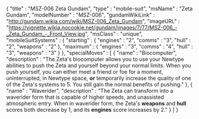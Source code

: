 {
  "title" : "MSZ-006 Zeta Gundam",
  "type" : "mobile-suit",
  "msName" : "Zeta Gundam",
  "modelNumber" : "MSZ-006",
  "gundamWikiLink" : "http://gundam.wikia.com/wiki/MSZ-006_Zeta_Gundam",
  "imageURL" : "https://vignette.wikia.nocookie.net/gundam/images/7/77/MSZ-006_-_Zeta_Gundam_-_Front_View.jpg",
  "msClass" : "unique",
  "mobileSuitSystems" : {
    "starting" : { "engines" : "2",
                   "comms" : "3",
                   "hull" : "2",
                   "weapons" : "2" },
    "maximum" : { "engines" : "3",
                  "comms" : "4",
                  "hull" : "3",
                  "weapons" : "3" }
  },
  "specialMoves" : [
    { "name" : "Biocomputer",
      "description" : "The Zeta's biocomputer allows you to use your Newtype abilities to push the Zeta and yourself beyond your normal limits. When you push yourself, you can either meet a friend or foe for a moment, uninterrupted, in Newtype space, **or** temporarily increase the quality of one of the Zeta's systems to 5. You still gain the normal benefits of pushing." },
    { "name" : "Waverider",
      "description" : "The Zeta can transform into a waverider form that is capable of higher speeds, and unassisted atmospheric entry. When in waverider form, the Zeta's **weapons** and **hull** scores both decrease by 1, and its **engines** score increases by 2." }
  ]
}
